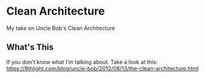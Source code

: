 # Clean Architecture

My take on Uncle Bob's Clean Architecture

## What's This

If you don't know what I'm talking about. Take a look at this: 
https://8thlight.com/blog/uncle-bob/2012/08/13/the-clean-architecture.html

